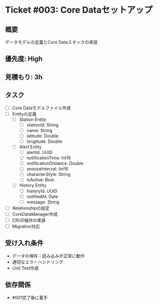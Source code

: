 # Ticket #003: Core Dataセットアップ

## 概要
データモデルの定義とCore Dataスタックの実装

## 優先度: High
## 見積もり: 3h

## タスク
- [ ] Core Dataモデルファイル作成
- [ ] Entityの定義
  - [ ] Station Entity
    - [ ] stationId: String
    - [ ] name: String
    - [ ] latitude: Double
    - [ ] longitude: Double
  - [ ] Alert Entity
    - [ ] alertId: UUID
    - [ ] notificationTime: Int16
    - [ ] notificationDistance: Double
    - [ ] snoozeInterval: Int16
    - [ ] characterStyle: String
    - [ ] isActive: Bool
  - [ ] History Entity
    - [ ] historyId: UUID
    - [ ] notifiedAt: Date
    - [ ] message: String
- [ ] Relationshipの設定
- [ ] CoreDataManager作成
- [ ] CRUD操作の実装
- [ ] Migration対応

## 受け入れ条件
- データの保存・読み込みが正常に動作
- 適切なエラーハンドリング
- Unit Test作成

## 依存関係
- #001完了後に着手
